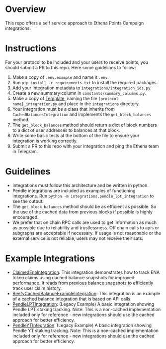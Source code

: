 # Overview

This repo offers a self service approach to Ethena Points Campaign integrations.

# Instructions

For your protocol to be included and your users to receive points, you should submit a PR to this repo. Here some guidelines to follow:

1. Make a copy of `.env.example` and name it `.env`.
2. Run `pip install -r requirements.txt` to install the required packages.
3. Add your integration metadata to `integrations/integration_ids.py`.
4. Create a new summary column in `constants/summary_columns.py`.
5. Make a copy of [Template](integrations/template.py), naming the file `[protocol name]_integration.py` and place in the `integrations` directory.
6. Your integration must be a class that inherits from `CachedBalancesIntegration` and implements the `get_block_balances` method.
7. The `get_block_balances` method should return a dict of block numbers to a dict of user addresses to balances at that block.
8. Write some basic tests at the bottom of the file to ensure your integration is working correctly.
9. Submit a PR to this repo with your integration and ping the Ethena team in Telegram.

# Guidelines

- Integrations must follow this architecture and be written in python.
- Pendle integrations are included as examples of functioning integrations. Run `python -m integrations.pendle_lpt_integration` to see the output.
- The `get_block_balances` method should be as efficient as possible. So the use of the cached data from previous blocks if possible is highly encouraged.
- We prefer that on chain RPC calls are used to get information as much as possible due to reliability and trustlessness. Off chain calls to apis or subgraphs are acceptable if necessary. If usage is not reasonable or the external service is not reliable, users may not receive their sats.

# Example Integrations
- [ClaimedEnaIntegration](integrations/claimed_ena_example_integration.py): This integration demonstrates how to track ENA token claims using cached balance snapshots for improved performance. It reads from previous balance snapshots to efficiently track user claim history.
- [BeefyCachedBalanceExampleIntegration](integrations/beefy_cached_balance_example_integration.py): This integration is an example of a cached balance integration that is based on API calls.
- [PendleLPTIntegration](integrations/pendle_lpt_integration.py): (Legacy Example) A basic integration showing Pendle LPT staking tracking. Note: This is a non-cached implementation included only for reference - new integrations should use the cached approach for better efficiency.
- [PendleYTIntegration](integrations/pendle_yt_integration.py): (Legacy Example) A basic integration showing Pendle YT staking tracking. Note: This is a non-cached implementation included only for reference - new integrations should use the cached approach for better efficiency.
